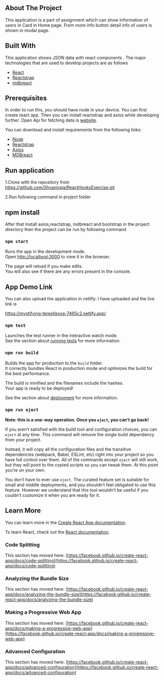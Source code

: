 <!--
*** Thanks for checking out this README Template. This template is for user guidance and detail about this project
-->

<!-- ABOUT THE PROJECT -->

## About The Project

This application is a part of assignment which can show Information of users in Card in Home page. From more info button detail info of users is shown in modal page.
## Built With

This application shows JSON data with react components . The major technologies that are used to develop projects are as follows

- [React](https://reactjs.org/)
- [Reactstrap](https://reactstrap.github.io/)
- [mdbreact](https://www.npmjs.com/package/mdbreact)

## Prerequisites

In order to run this, you should have node in your device. You can first create react app. Then you can install reactstrap and axios while developing further. Open Api for fetching data is [website](https://jsonplaceholder.typicode.com/users).

You can download and install requirements from the following links:

- [Node](https://nodejs.org/en/)
- [Reactstrap](https://reactstrap.github.io/)
- [Axios](https://www.npmjs.com/package/axios)
- [MDBreact](https://www.npmjs.com/package/mdbreact)

## Run application

 1.Clone with the repository from https://github.com/Shyamraja/ReactHooksExercise.git

 2.Run following command in project folder

 ## npm install

After that Install axios,reactstrap, mdbreact and bootstrap in the project directory then the project can be run by following command

### `npm start`

Runs the app in the development mode.\
Open [http://localhost:3000](http://localhost:3000) to view it in the browser.

The page will reload if you make edits.\
You will also see if there are any errors present in the console.


## App Demo Link

You can also upload the application in netlify. I have uploaded and the live link is

https://mystifying-tereshkova-7465c2.netlify.app/


### `npm test`

Launches the test runner in the interactive watch mode.\
See the section about [running tests](https://facebook.github.io/create-react-app/docs/running-tests) for more information.

### `npm run build`

Builds the app for production to the `build` folder.\
It correctly bundles React in production mode and optimizes the build for the best performance.

The build is minified and the filenames include the hashes.\
Your app is ready to be deployed!

See the section about [deployment](https://facebook.github.io/create-react-app/docs/deployment) for more information.

### `npm run eject`

**Note: this is a one-way operation. Once you `eject`, you can’t go back!**

If you aren’t satisfied with the build tool and configuration choices, you can `eject` at any time. This command will remove the single build dependency from your project.

Instead, it will copy all the configuration files and the transitive dependencies (webpack, Babel, ESLint, etc) right into your project so you have full control over them. All of the commands except `eject` will still work, but they will point to the copied scripts so you can tweak them. At this point you’re on your own.

You don’t have to ever use `eject`. The curated feature set is suitable for small and middle deployments, and you shouldn’t feel obligated to use this feature. However we understand that this tool wouldn’t be useful if you couldn’t customize it when you are ready for it.

## Learn More

You can learn more in the [Create React App documentation](https://facebook.github.io/create-react-app/docs/getting-started).

To learn React, check out the [React documentation](https://reactjs.org/).

### Code Splitting

This section has moved here: [https://facebook.github.io/create-react-app/docs/code-splitting](https://facebook.github.io/create-react-app/docs/code-splitting)

### Analyzing the Bundle Size

This section has moved here: [https://facebook.github.io/create-react-app/docs/analyzing-the-bundle-size](https://facebook.github.io/create-react-app/docs/analyzing-the-bundle-size)

### Making a Progressive Web App

This section has moved here: [https://facebook.github.io/create-react-app/docs/making-a-progressive-web-app](https://facebook.github.io/create-react-app/docs/making-a-progressive-web-app)

### Advanced Configuration

This section has moved here: [https://facebook.github.io/create-react-app/docs/advanced-configuration](https://facebook.github.io/create-react-app/docs/advanced-configuration)

